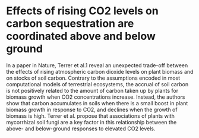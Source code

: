 # Effects of rising CO2 levels on carbon sequestration are coordinated above and below ground

In a paper in Nature, Terrer et al.1 reveal an unexpected trade-off between the effects of rising atmospheric carbon dioxide levels on plant biomass and on stocks of soil carbon. Contrary to the assumptions encoded in most computational models of terrestrial ecosystems, the accrual of soil carbon is not positively related to the amount of carbon taken up by plants for biomass growth when CO2 concentrations increase. Instead, the authors show that carbon accumulates in soils when there is a small boost in plant biomass growth in response to CO2, and declines when the growth of biomass is high. Terrer et al. propose that associations of plants with mycorrhizal soil fungi are a key factor in this relationship between the above- and below-ground responses to elevated CO2 levels.
